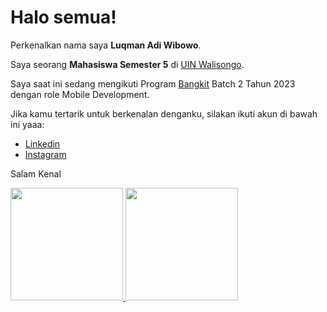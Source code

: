# Halo semua! 

Perkenalkan nama saya **Luqman Adi Wibowo**.

Saya seorang **Mahasiswa Semester 5** di [UIN Walisongo](https://walisongo.ac.id/).

Saya saat ini sedang mengikuti Program [Bangkit](https://www.dicoding.com/programs/bangkit) Batch 2 Tahun 2023 dengan role Mobile Development.

Jika kamu tertarik untuk berkenalan denganku, silakan ikuti akun di bawah ini yaaa:
* [Linkedin](https://www.linkedin.com/in/luqman-adi-wibowo-25b64b190/)
* [Instagram](https://www.instagram.com/luqman_adi/)

Salam Kenal

<p align="left">
<a href="https://github.com/luqmanadi">
  <img height="180em" src="https://github-readme-stats-eight-theta.vercel.app/api?username=luqmanadi&show_icons=true&theme=algolia&include_all_commits=true&count_private=true"/>
  <img height="180em" src="https://github-readme-stats-eight-theta.vercel.app/api/top-langs/?username=luqmanadi&layout=compact&langs_count=8&theme=algolia"/>
</a>
</p>
